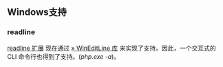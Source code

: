 Windows支持
-----------

### readline

<a href="/book/readline.html" class="link">readline 扩展</a> 现在通过
<a href="http://mingweditline.sourceforge.net/" class="link external">» WinEditLine 库</a>
来实现了支持。因此，一个交互式的 CLI 命令行也得到了支持。(*php.exe
-a*)。

